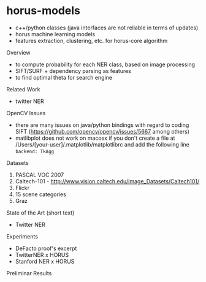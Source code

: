 # horus-models
- c++/python classes (java interfaces are not reliable in terms of updates)
- horus machine learning models
- features extraction, clustering, etc. for horus-core algorithm

Overview
- to compute probability for each NER class, based on image processing
- SIFT/SURF + dependency parsing as features
- to find optimal theta for search engine

Related Work
- twitter NER

OpenCV Issues
- there are many issues on java/python bindings with regard to coding SIFT (https://github.com/opencv/opencv/issues/5667 among others) 
- matlibplot does not work on macosx if you don't create a file at /Users/[your-user]/.matplotlib/matplotlibrc and add the following line ```backend: TkAgg```

Datasets
1. PASCAL VOC 2007
2. Caltech-101 - http://www.vision.caltech.edu/Image_Datasets/Caltech101/
3. Flickr
4. 15 scene categories
5. Graz


State of the Art (short text)
- Twitter NER 

Experiments
- DeFacto proof's excerpt
- TwitterNER x HORUS
- Stanford NER x HORUS

Preliminar Results

